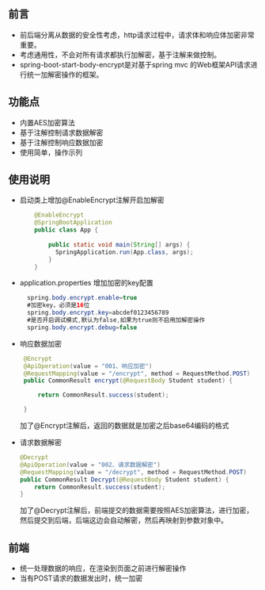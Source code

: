 ## 前言

- 前后端分离从数据的安全性考虑，http请求过程中，请求体和响应体加密非常重要。
- 考虑通用性，不会对所有请求都执行加解密，基于注解来做控制。
- spring-boot-start-body-encrypt是对基于spring mvc 的Web框架API请求进行统一加解密操作的框架。

## 功能点

- 内置AES加密算法
- 基于注解控制请求数据解密
- 基于注解控制响应数据加密
- 使用简单，操作示列

## 使用说明

- 启动类上增加@EnableEncrypt注解开启加解密
  ```java 
      @EnableEncrypt
      @SpringBootApplication
      public class App {
        
          public static void main(String[] args) {
            SpringApplication.run(App.class, args);
          }
      }
    ```
  
  
- application.properties 增加加密的key配置

  ```java 
    spring.body.encrypt.enable=true
    #加密key，必须是16位
    spring.body.encrypt.key=abcdef0123456789
    #是否开启调试模式,默认为false,如果为true则不启用加解密操作
    spring.body.encrypt.debug=false
  ```
- 响应数据加密

   ```java 
    @Encrypt
    @ApiOperation(value = "001、响应加密")
    @RequestMapping(value = "/encrypt", method = RequestMethod.POST)
    public CommonResult encrypt(@RequestBody Student student) {

        return CommonResult.success(student);

    }
    ```
    加了@Encrypt注解后，返回的数据就是加密之后base64编码的格式
- 请求数据解密
    ```java 
    @Decrypt
    @ApiOperation(value = "002、请求数据解密")
    @RequestMapping(value = "/decrypt", method = RequestMethod.POST)
    public CommonResult Decrypt(@RequestBody Student student) {
        return CommonResult.success(student);
    }
     ```
    加了@Decrypt注解后，前端提交的数据需要按照AES加密算法，进行加密，然后提交到后端，后端这边会自动解密，然后再映射到参数对象中。
     
## 前端
- 统一处理数据的响应，在渲染到页面之前进行解密操作
- 当有POST请求的数据发出时，统一加密